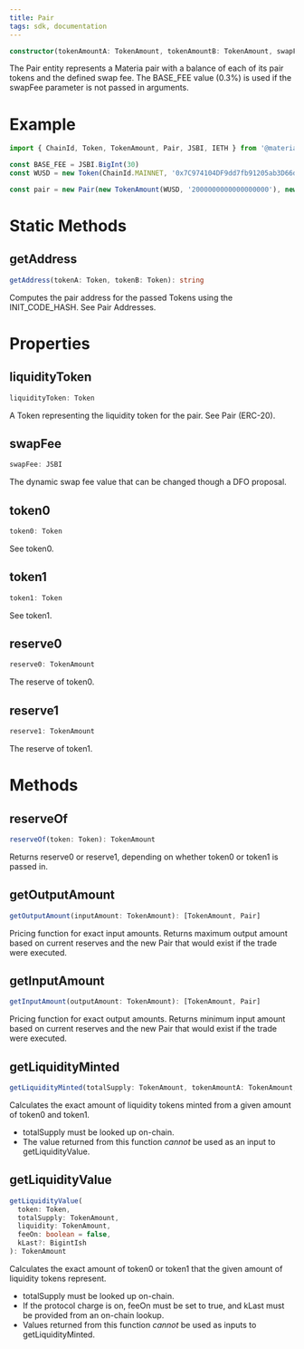```yaml
---
title: Pair
tags: sdk, documentation
---
```


```typescript
constructor(tokenAmountA: TokenAmount, tokenAmountB: TokenAmount, swapFee?: JSBI)
```

The Pair entity represents a Materia pair with a balance of each of its pair tokens and the defined swap fee. The BASE_FEE value (0.3%) is used if the swapFee parameter is not passed in arguments.

# Example

```typescript
import { ChainId, Token, TokenAmount, Pair, JSBI, IETH } from '@materia/sdk'

const BASE_FEE = JSBI.BigInt(30)
const WUSD = new Token(ChainId.MAINNET, '0x7C974104DF9dd7fb91205ab3D66d15AFf1049DE8', 18, 'WUSD', 'Wrapped USD')

const pair = new Pair(new TokenAmount(WUSD, '2000000000000000000'), new TokenAmount(IETH[WUSD.chainId], '1000000000000000000'), BASE_FEE)
```

# Static Methods

## getAddress

```typescript
getAddress(tokenA: Token, tokenB: Token): string
```

Computes the pair address for the passed <Link to='/docs/materia/SDK/token'>Token</Link>s using the <Link to='/docs/materia/SDK/other-exports/#init_code_hash'>INIT_CODE_HASH</Link>. See <Link to='/docs/materia/javascript-SDK/getting-pair-addresses/'>Pair Addresses</Link>.

# Properties

## liquidityToken

```typescript
liquidityToken: Token
```

A Token representing the liquidity token for the pair. See <Link to='/docs/materia/smart-contracts/pair-erc-20'>Pair (ERC-20)</Link>.

## swapFee

```typescript
swapFee: JSBI
```

The dynamic swap fee value that can be changed though a DFO proposal.

## token0

```typescript
token0: Token
```

See <Link to='/docs/materia/smart-contracts/pair/#token0'>token0</Link>.

## token1

```typescript
token1: Token
```

See <Link to='/docs/materia/smart-contracts/pair/#token1'>token1</Link>.

## reserve0

```typescript
reserve0: TokenAmount
```

The reserve of token0.

## reserve1

```typescript
reserve1: TokenAmount
```

The reserve of token1.

# Methods

## reserveOf

```typescript
reserveOf(token: Token): TokenAmount
```

Returns reserve0 or reserve1, depending on whether token0 or token1 is passed in.

## getOutputAmount

```typescript
getOutputAmount(inputAmount: TokenAmount): [TokenAmount, Pair]
```

Pricing function for exact input amounts. Returns maximum output amount based on current reserves and the new Pair that would exist if the trade were executed.

## getInputAmount

```typescript
getInputAmount(outputAmount: TokenAmount): [TokenAmount, Pair]
```

Pricing function for exact output amounts. Returns minimum input amount based on current reserves and the new Pair that would exist if the trade were executed.

## getLiquidityMinted

```typescript
getLiquidityMinted(totalSupply: TokenAmount, tokenAmountA: TokenAmount, tokenAmountB: TokenAmount): TokenAmount
```

Calculates the exact amount of liquidity tokens minted from a given amount of token0 and token1.

- totalSupply must be looked up on-chain.
- The value returned from this function _cannot_ be used as an input to getLiquidityValue.

## getLiquidityValue

```typescript
getLiquidityValue(
  token: Token,
  totalSupply: TokenAmount,
  liquidity: TokenAmount,
  feeOn: boolean = false,
  kLast?: BigintIsh
): TokenAmount
```

Calculates the exact amount of token0 or token1 that the given amount of liquidity tokens represent.

- totalSupply must be looked up on-chain.
- If the protocol charge is on, feeOn must be set to true, and kLast must be provided from an on-chain lookup.
- Values returned from this function _cannot_ be used as inputs to getLiquidityMinted.
